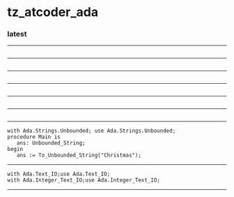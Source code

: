 # tz_atcoder_ada

### latest

---
```

```
---
```

```
---
```

```
---
```

```
---
```

```
---
```

```
---
```
with Ada.Strings.Unbounded; use Ada.Strings.Unbounded;
procedure Main is
   ans: Unbounded_String;
begin
   ans := To_Unbounded_String("Christmas");
```
---
```
with Ada.Text_IO;use Ada.Text_IO;
with Ada.Integer_Text_IO;use Ada.Integer_Text_IO;
```
---

